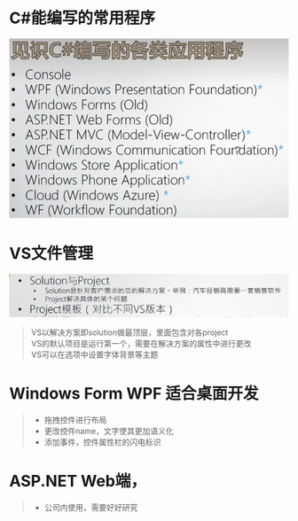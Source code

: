 # C#能编写的常用程序
![](image/编写的常用程序.png)

# VS文件管理
![](image/vs_solution_project.png)
>VS以解决方案即solution做最顶层，里面包含对各project  
VS的默认项目是运行第一个，需要在解决方案的属性中进行更改  
VS可以在选项中设置字体背景等主题

# Windows Form WPF 适合桌面开发
> * 拖拽控件进行布局
> * 更改控件name，文字使其更加语义化
> * 添加事件，控件属性栏的闪电标识

# ASP.NET Web端，
> * 公司内使用，需要好好研究
